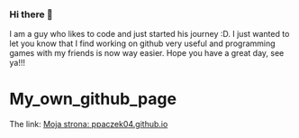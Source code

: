 ### Hi there 👋
I am a guy who likes to code and just started his journey :D.
I just wanted to let you know that I find working on github very useful and programming games with my friends is now way easier.
Hope you have a great day, see ya!!!
# My_own_github_page
The link: [Moja strona: ppaczek04.github.io](https://ppaczek04.github.io/)
<!--
**ppaczek04/ppaczek04** is a ✨ _special_ ✨ repository because its `README.md` (this file) appears on your GitHub profile.

Here are some ideas to get you started:

- 🔭 I’m currently working on ...
- 🌱 I’m currently learning ...
- 👯 I’m looking to collaborate on ...
- 🤔 I’m looking for help with ...
- 💬 Ask me about ...
- 📫 How to reach me: ...
- 😄 Pronouns: ...
- ⚡ Fun fact: ...
-->
